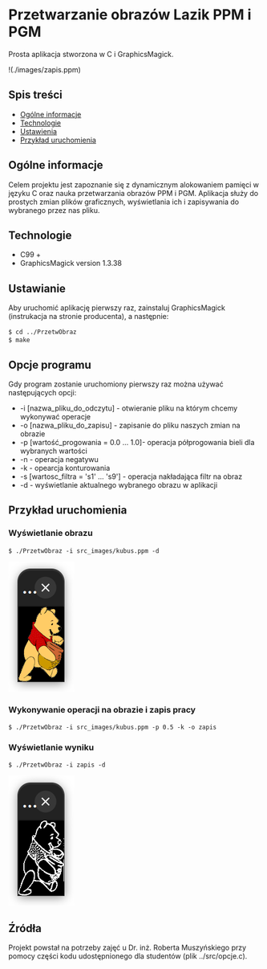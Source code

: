 # Przetwarzanie obrazów Lazik PPM i PGM
Prosta aplikacja stworzona w C i GraphicsMagick.

!(./images/zapis.ppm)

## Spis treści
* [Ogólne informacje](#ogólne-informacje)
* [Technologie](#technologie)
* [Ustawienia](#ustawienia)
* [Przykład uruchomienia](#przykład-uruchomienia)

## Ogólne informacje
Celem projektu jest zapoznanie się z dynamicznym alokowaniem pamięci w języku C oraz nauka przetwarzania obrazów PPM i PGM. Aplikacja służy do prostych zmian plików graficznych, wyświetlania ich i zapisywania do wybranego przez nas pliku.

## Technologie
* C99 +
* GraphicsMagick version 1.3.38

## Ustawianie
Aby uruchomić aplikację pierwszy raz, zainstaluj GraphicsMagick (instrukacja na stronie producenta), a następnie:

```
$ cd ../PrzetwObraz
$ make
```

## Opcje programu
Gdy program zostanie uruchomiony pierwszy raz można używać następujących opcji:

* -i [nazwa_pliku_do_odczytu] - otwieranie pliku na którym chcemy wykonywać operacje
* -o [nazwa_pliku_do_zapisu] - zapisanie do pliku naszych zmian na obrazie
* -p [wartość_progowania = 0.0 ... 1.0]- operacja półprogowania bieli dla wybranych wartości
* -n - operacja negatywu
* -k - opearcja konturowania
* -s [wartosc_filtra = 's1' ... 's9'] - operacja nakładająca filtr na obraz
* -d - wyświetlanie aktualnego wybranego obrazu w aplikacji

## Przykład uruchomienia

### Wyświetlanie obrazu
```
$ ./PrzetwObraz -i src_images/kubus.ppm -d
```
![Program przykład dzialania](./images/oryginalny_kubus.png)

### Wykonywanie operacji na obrazie i zapis pracy
```
$ ./PrzetwObraz -i src_images/kubus.ppm -p 0.5 -k -o zapis
```
### Wyświetlanie wyniku
```
$ ./PrzetwObraz -i zapis -d
```
![Program przykład wyswietlania](./images/Zmieniony_kubus.png)
## Źródła
Projekt powstał na potrzeby zajęć u Dr. inż. Roberta Muszyńskiego przy pomocy części kodu udostępnionego dla studentów (plik  ../src/opcje.c).